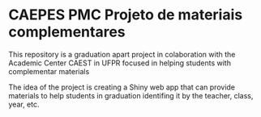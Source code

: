 # CAEPES PMC Projeto de materiais complementares
This repository is a graduation apart project in colaboration with the Academic Center CAEST in UFPR focused in helping students with complementar materials

The idea of the project is creating a Shiny web app that can provide materials to help students in graduation identifing it by the teacher, class, year, etc.
